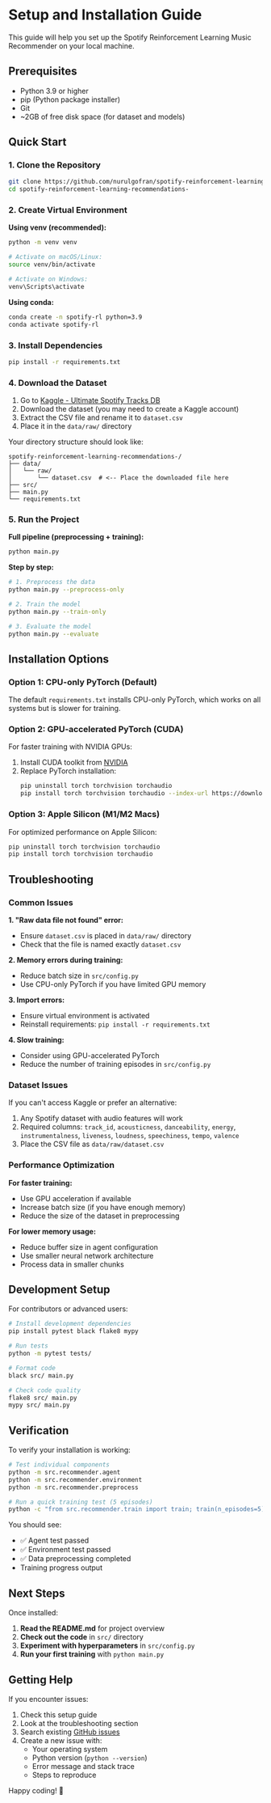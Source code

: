 # Setup and Installation Guide

This guide will help you set up the Spotify Reinforcement Learning Music Recommender on your local machine.

## Prerequisites

- Python 3.9 or higher
- pip (Python package installer)
- Git
- ~2GB of free disk space (for dataset and models)

## Quick Start

### 1. Clone the Repository

```bash
git clone https://github.com/nurulgofran/spotify-reinforcement-learning-recommendations-.git
cd spotify-reinforcement-learning-recommendations-
```

### 2. Create Virtual Environment

**Using venv (recommended):**
```bash
python -m venv venv

# Activate on macOS/Linux:
source venv/bin/activate

# Activate on Windows:
venv\Scripts\activate
```

**Using conda:**
```bash
conda create -n spotify-rl python=3.9
conda activate spotify-rl
```

### 3. Install Dependencies

```bash
pip install -r requirements.txt
```

### 4. Download the Dataset

1. Go to [Kaggle - Ultimate Spotify Tracks DB](https://www.kaggle.com/datasets/zaheenhamidani/ultimate-spotify-tracks-db)
2. Download the dataset (you may need to create a Kaggle account)
3. Extract the CSV file and rename it to `dataset.csv`
4. Place it in the `data/raw/` directory

Your directory structure should look like:
```
spotify-reinforcement-learning-recommendations-/
├── data/
│   └── raw/
│       └── dataset.csv  # <-- Place the downloaded file here
├── src/
├── main.py
└── requirements.txt
```

### 5. Run the Project

**Full pipeline (preprocessing + training):**
```bash
python main.py
```

**Step by step:**
```bash
# 1. Preprocess the data
python main.py --preprocess-only

# 2. Train the model
python main.py --train-only

# 3. Evaluate the model
python main.py --evaluate
```

## Installation Options

### Option 1: CPU-only PyTorch (Default)

The default `requirements.txt` installs CPU-only PyTorch, which works on all systems but is slower for training.

### Option 2: GPU-accelerated PyTorch (CUDA)

For faster training with NVIDIA GPUs:

1. Install CUDA toolkit from [NVIDIA](https://developer.nvidia.com/cuda-toolkit)
2. Replace PyTorch installation:
   ```bash
   pip uninstall torch torchvision torchaudio
   pip install torch torchvision torchaudio --index-url https://download.pytorch.org/whl/cu118
   ```

### Option 3: Apple Silicon (M1/M2 Macs)

For optimized performance on Apple Silicon:

```bash
pip uninstall torch torchvision torchaudio
pip install torch torchvision torchaudio
```

## Troubleshooting

### Common Issues

**1. "Raw data file not found" error:**
- Ensure `dataset.csv` is placed in `data/raw/` directory
- Check that the file is named exactly `dataset.csv`

**2. Memory errors during training:**
- Reduce batch size in `src/config.py`
- Use CPU-only PyTorch if you have limited GPU memory

**3. Import errors:**
- Ensure virtual environment is activated
- Reinstall requirements: `pip install -r requirements.txt`

**4. Slow training:**
- Consider using GPU-accelerated PyTorch
- Reduce the number of training episodes in `src/config.py`

### Dataset Issues

If you can't access Kaggle or prefer an alternative:

1. Any Spotify dataset with audio features will work
2. Required columns: `track_id`, `acousticness`, `danceability`, `energy`, `instrumentalness`, `liveness`, `loudness`, `speechiness`, `tempo`, `valence`
3. Place the CSV file as `data/raw/dataset.csv`

### Performance Optimization

**For faster training:**
- Use GPU acceleration if available
- Increase batch size (if you have enough memory)
- Reduce the size of the dataset in preprocessing

**For lower memory usage:**
- Reduce buffer size in agent configuration
- Use smaller neural network architecture
- Process data in smaller chunks

## Development Setup

For contributors or advanced users:

```bash
# Install development dependencies
pip install pytest black flake8 mypy

# Run tests
python -m pytest tests/

# Format code
black src/ main.py

# Check code quality
flake8 src/ main.py
mypy src/ main.py
```

## Verification

To verify your installation is working:

```bash
# Test individual components
python -m src.recommender.agent
python -m src.recommender.environment
python -m src.recommender.preprocess

# Run a quick training test (5 episodes)
python -c "from src.recommender.train import train; train(n_episodes=5)"
```

You should see:
- ✅ Agent test passed
- ✅ Environment test passed  
- ✅ Data preprocessing completed
- Training progress output

## Next Steps

Once installed:

1. **Read the README.md** for project overview
2. **Check out the code** in `src/` directory
3. **Experiment with hyperparameters** in `src/config.py`
4. **Run your first training** with `python main.py`

## Getting Help

If you encounter issues:

1. Check this setup guide
2. Look at the troubleshooting section
3. Search existing [GitHub issues](https://github.com/nurulgofran/spotify-reinforcement-learning-recommendations-/issues)
4. Create a new issue with:
   - Your operating system
   - Python version (`python --version`)
   - Error message and stack trace
   - Steps to reproduce

Happy coding! 🎵
